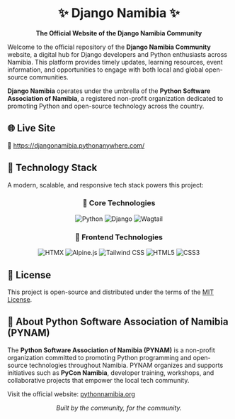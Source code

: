 <div align="center">

# ✨ Django Namibia ✨  
**The Official Website of the Django Namibia Community**

</div>

Welcome to the official repository of the **Django Namibia Community** website, a digital hub for Django developers and Python enthusiasts across Namibia. This platform provides timely updates, learning resources, event information, and opportunities to engage with both local and global open-source communities.

**Django Namibia** operates under the umbrella of the **Python Software Association of Namibia**, a registered non-profit organization dedicated to promoting Python and open-source technology across the country.

## 🌐 Live Site  
🔗 https://djangonamibia.pythonanywhere.com/

## 🧰 Technology Stack

A modern, scalable, and responsive tech stack powers this project:

<div align="center">

### 🚀 Core Technologies
![Python](https://img.shields.io/badge/Python-3776AB?style=for-the-badge&logo=python&logoColor=white)
![Django](https://img.shields.io/badge/Django-092E20?style=for-the-badge&logo=django&logoColor=white)
![Wagtail](https://img.shields.io/badge/Wagtail-43B1B0?style=for-the-badge&logo=wagtail&logoColor=white)

### 🎨 Frontend Technologies
![HTMX](https://img.shields.io/badge/HTMX-000000?style=for-the-badge&logo=htmx&logoColor=white)
![Alpine.js](https://img.shields.io/badge/Alpine.js-8BC0D0?style=for-the-badge&logo=alpinedotjs&logoColor=black)
![Tailwind CSS](https://img.shields.io/badge/Tailwind_CSS-38B2AC?style=for-the-badge&logo=tailwind-css&logoColor=white)
![HTML5](https://img.shields.io/badge/HTML5-E34F26?style=for-the-badge&logo=html5&logoColor=white)
![CSS3](https://img.shields.io/badge/CSS3-1572B6?style=for-the-badge&logo=css3&logoColor=white)

</div>

## 📜 License

This project is open-source and distributed under the terms of the [MIT License](LICENSE).

## 🐍 About Python Software Association of Namibia (PYNAM)

The **Python Software Association of Namibia (PYNAM)** is a non-profit organization committed to promoting Python programming and open-source technologies throughout Namibia. PYNAM organizes and supports initiatives such as **PyCon Namibia**, developer training, workshops, and collaborative projects that empower the local tech community.

Visit the official website: [pythonnamibia.org](https://pythonnamibia.org)

<div align="center"><em>Built by the community, for the community.</em></div>
